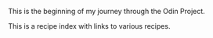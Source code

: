This is the beginning of my journey through the Odin Project. 

This is a recipe index with links to various recipes.
